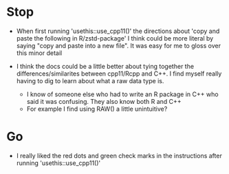 # Stop

- When first running 'usethis::use_cpp11()' the directions about 'copy and paste the following in R/zstd-package' I think could be more literal by saying "copy and paste into a new file". It was easy for me to gloss over this minor detail

- I think the docs could be a little better about tying together the differences/similarites between cpp11/Rcpp and C++. I find myself really having to dig to learn about what a raw data type is. 
  - I know of someone else who had to write an R package in C++ who said it was confusing. They also know both R and C++
  - For example I find using RAW() a little unintuitive?


# Go


- I really liked the red dots and green check marks in the instructions after running 'usethis::use_cpp11()'

